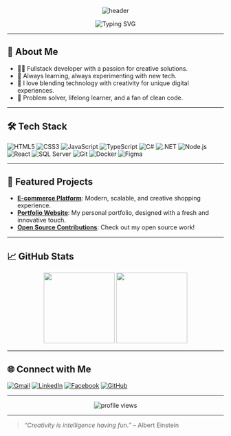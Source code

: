 <!-- Banner -->
<p align="center">
  <img src="https://capsule-render.vercel.app/api?type=waving&color=0:00c6ff,100:00ffb0&height=180&section=header&text=Hi%20I'm%201Tatsumi2!&fontSize=38&fontAlign=50&fontColor=ffffff" alt="header"/>
</p>

<p align="center">
  <img src="https://readme-typing-svg.demolab.com?font=Fira+Code&weight=700&size=22&pause=1000&color=00C6FF&center=true&vCenter=true&width=435&lines=Welcome+to+my+creative+IT+space!;Fullstack+Developer+%7C+Tech+Explorer;Always+innovating+and+learning+%F0%9F%92%A1" alt="Typing SVG" />
</p>

---

## 🚀 About Me

- 👨‍💻 Fullstack developer with a passion for creative solutions.
- 🌱 Always learning, always experimenting with new tech.
- 🎨 I love blending technology with creativity for unique digital experiences.
- 🧩 Problem solver, lifelong learner, and a fan of clean code.

---

## 🛠️ Tech Stack

![HTML5](https://img.shields.io/badge/-HTML5-00c6ff?logo=html5&logoColor=fff&style=flat)
![CSS3](https://img.shields.io/badge/-CSS3-00ffb0?logo=css3&logoColor=fff&style=flat)
![JavaScript](https://img.shields.io/badge/-JavaScript-ffe066?logo=javascript&logoColor=222&style=flat)
![TypeScript](https://img.shields.io/badge/-TypeScript-00c6ff?logo=typescript&logoColor=fff&style=flat)
![C#](https://img.shields.io/badge/-C%23-239120?logo=c-sharp&logoColor=fff&style=flat)
![.NET](https://img.shields.io/badge/-.NET-512BD4?logo=dotnet&logoColor=fff&style=flat)
![Node.js](https://img.shields.io/badge/-Node.js-00ffb0?logo=node.js&logoColor=fff&style=flat)
![React](https://img.shields.io/badge/-React-00c6ff?logo=react&logoColor=222&style=flat)
![SQL Server](https://img.shields.io/badge/-SQL%20Server-CC2927?logo=microsoft-sql-server&logoColor=fff&style=flat)
![Git](https://img.shields.io/badge/-Git-F05032?logo=git&logoColor=fff&style=flat)
![Docker](https://img.shields.io/badge/-Docker-2496ED?logo=docker&logoColor=fff&style=flat)
![Figma](https://img.shields.io/badge/-Figma-00ffb0?logo=figma&logoColor=fff&style=flat)

---

## 🌟 Featured Projects

- [**E-commerce Platform**](https://github.com/1Tatsumi2/E-commerce): Modern, scalable, and creative shopping experience.
- [**Portfolio Website**](https://github.com/1Tatsumi2/portfolio): My personal portfolio, designed with a fresh and innovative touch.
- [**Open Source Contributions**](https://github.com/1Tatsumi2?tab=repositories): Check out my open source work!

---

## 📈 GitHub Stats

<p align="center">
  <img src="https://github-readme-stats.vercel.app/api?username=1Tatsumi2&show_icons=true&theme=algolia" height="165" />
  <img src="https://github-readme-stats.vercel.app/api/top-langs/?username=1Tatsumi2&layout=compact&theme=algolia" height="165" />
</p>

---

## 🌐 Connect with Me

[![Gmail](https://img.shields.io/badge/-Gmail-00c6ff?logo=gmail&logoColor=fff&style=flat)](mailto:your.email@gmail.com)
[![LinkedIn](https://img.shields.io/badge/-LinkedIn-00ffb0?logo=linkedin&logoColor=fff&style=flat)](https://linkedin.com/in/yourprofile)
[![Facebook](https://img.shields.io/badge/-Facebook-ffe066?logo=facebook&logoColor=222&style=flat)](https://facebook.com/yourprofile)
[![GitHub](https://img.shields.io/badge/-GitHub-00c6ff?logo=github&logoColor=fff&style=flat)](https://github.com/1Tatsumi2)

---

<p align="center">
  <img src="https://komarev.com/ghpvc/?username=1Tatsumi2&label=Profile+Views&color=00c6ff&style=flat" alt="profile views"/>
</p>

---

> *“Creativity is intelligence having fun.”* – Albert Einstein
